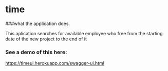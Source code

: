# time

###what the application does.

This aplication searches for available employee who free from the starting date of the new project to the end of it

### See a demo of this here:

https://timeui.herokuapp.com/swagger-ui.html

